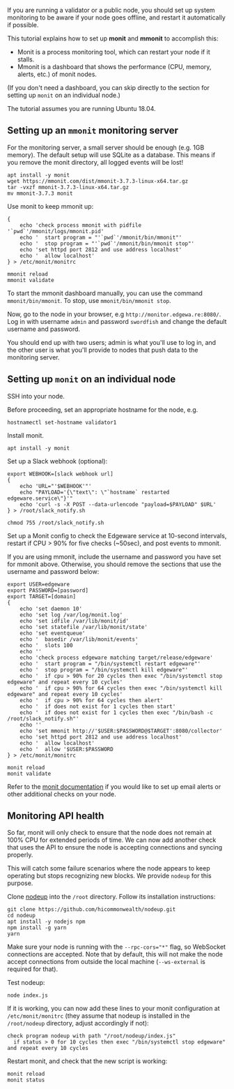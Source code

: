 If you are running a validator or a public node, you should set up system
monitoring to be aware if your node goes offline, and restart it automatically
if possible.

This tutorial explains how to set up **monit** and **mmonit** to accomplish this:

* Monit is a process monitoring tool, which can restart your node if it stalls.
* Mmonit is a dashboard that shows the performance (CPU, memory, alerts, etc.)
 of monit nodes.

(If you don't need a dashboard, you can skip directly to the section for setting
up `monit` on an individual node.)

The tutorial assumes you are running Ubuntu 18.04.

## Setting up an `mmonit` monitoring server

For the monitoring server, a small server should be enough (e.g. 1GB memory).
The default setup will use SQLite as a database. This means if you remove
the monit directory, all logged events will be lost!

```
apt install -y monit
wget https://mmonit.com/dist/mmonit-3.7.3-linux-x64.tar.gz
tar -vxzf mmonit-3.7.3-linux-x64.tar.gz
mv mmonit-3.7.3 monit
```

Use monit to keep mmonit up:

```
{
    echo 'check process mmonit with pidfile '`pwd`'/mmonit/logs/mmonit.pid'
    echo '  start program = "'`pwd`'/mmonit/bin/mmonit"'
    echo '  stop program = "'`pwd`'/mmonit/bin/mmonit stop"'
    echo 'set httpd port 2812 and use address localhost'
    echo '  allow localhost'
} > /etc/monit/monitrc

mmonit reload
mmonit validate
```

To start the mmonit dashboard manually, you can use the command `mmonit/bin/mmonit`.
To stop, use `mmonit/bin/mmonit stop`.

Now, go to the node in your browser, e.g `http://monitor.edgewa.re:8080/`.
Log in with username `admin` and password `swordfish` and change the default
username and password.

You should end up with two users; admin is what you'll use to log in, and the
other user is what you'll provide to nodes that push data to the monitoring server.

## Setting up `monit` on an individual node

SSH into your node.

Before proceeding, set an appropriate hostname for the node, e.g.

```
hostnamectl set-hostname validator1
```

Install monit.

```
apt install -y monit
```

Set up a Slack webhook (optional):

```
export WEBHOOK=[slack webhook url]
{
    echo 'URL="'$WEBHOOK'"'
    echo "PAYLOAD='{\"text\": \"`hostname` restarted edgeware.service\"}'"
    echo 'curl -s -X POST --data-urlencode "payload=$PAYLOAD" $URL'
} > /root/slack_notify.sh

chmod 755 /root/slack_notify.sh
```

Set up a Monit config to check the Edgeware service at 10-second intervals,
restart if CPU > 90% for five checks (~50sec), and post events to mmonit.

If you are using mmonit, include the username and password you have set
for mmonit above. Otherwise, you should remove the sections that use the
username and password below:

```
export USER=edgeware
export PASSWORD=[password]
export TARGET=[domain]
{
    echo 'set daemon 10'
    echo 'set log /var/log/monit.log'
    echo 'set idfile /var/lib/monit/id'
    echo 'set statefile /var/lib/monit/state'
    echo 'set eventqueue'
    echo '  basedir /var/lib/monit/events'
    echo '  slots 100                    '
    echo ''
    echo 'check process edgeware matching target/release/edgeware'
    echo '  start program = "/bin/systemctl restart edgeware"'
    echo '  stop program = "/bin/systemctl kill edgeware"'
    echo '  if cpu > 90% for 20 cycles then exec "/bin/systemctl stop edgeware" and repeat every 10 cycles'
    echo '  if cpu > 90% for 64 cycles then exec "/bin/systemctl kill edgeware" and repeat every 10 cycles'
    echo '  if cpu > 90% for 64 cycles then alert'
    echo '  if does not exist for 1 cycles then start'
    echo '  if does not exist for 1 cycles then exec "/bin/bash -c /root/slack_notify.sh"'
    echo ''
    echo 'set mmonit http://'$USER:$PASSWORD@$TARGET':8080/collector'
    echo 'set httpd port 2812 and use address localhost'
    echo '  allow localhost'
    echo '  allow '$USER:$PASSWORD
} > /etc/monit/monitrc

monit reload
monit validate
```

Refer to the [monit documentation](https://mmonit.com/monit/documentation/monit.html)
if you would like to set up email alerts or other additional checks
on your node.

## Monitoring API health

So far, monit will only check to ensure that the node does not remain
at 100% CPU for extended periods of time. We can now add another
check that uses the API to ensure the node is accepting connections
and syncing properly.

This will catch some failure scenarios where the node appears to keep
operating but stops recognizing new blocks. We provide `nodeup`
for this purpose.

Clone [nodeup](https://github.com/hicommonwealth/nodeup) into
the `/root` directory. Follow its installation instructions:

```
git clone https://github.com/hicommonwealth/nodeup.git
cd nodeup
apt install -y nodejs npm
npm install -g yarn
yarn
```

Make sure your node is running with the `--rpc-cors="*"` flag, so
WebSocket connections are accepted. Note that by default, this will not
make the node accept connections from outside the local machine
(`--ws-external` is required for that).

Test nodeup:

```
node index.js
```

If it is working, you can now add these lines to your monit configuration
at `/etc/monit/monitrc` (they assume that nodeup is installed in the
`/root/nodeup` directory, adjust accordingly if not):

```
check program nodeup with path "/root/nodeup/index.js"
  if status > 0 for 10 cycles then exec "/bin/systemctl stop edgeware" and repeat every 10 cycles
```

Restart monit, and check that the new script is working:

```
monit reload
monit status
```
